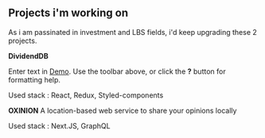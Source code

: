 
## Projects i'm working on


As i am passinated in investment and LBS fields, i'd keep upgrading these 2 projects. 


**DividendDB**

Enter text in [Demo](http://dividend.vercel.app). Use the toolbar above, or click the **?** button for formatting help.

Used stack : React, Redux, Styled-components


**OXINION**
A location-based web service to share your opinions locally

Used stack : Next.JS, GraphQL


